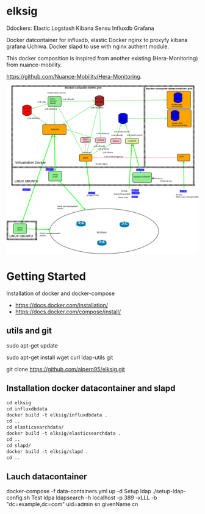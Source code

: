 # elksig

Ddockers: 
Elastic Logstash Kibana Sensu Influxdb Grafana

Docker datcontainer for influxdb, elastic
Docker nginx to proxyfy kibana grafana Uchiwa.
Docker slapd to use with nginx authent module.

This docker composition is inspired from another existing (Hera-Monitoring) from nuance-mobility.

https://github.com/Nuance-Mobility/Hera-Monitoring.

![Architecture](https://github.com/alpern95/elksig/blob/master/ELKSIG.png)

# Getting Started

Installation of docker and docker-compose
 
- https://docs.docker.com/installation/
- https://docs.docker.com/compose/install/


## utils and git

sudo apt-get update

sudo apt-get install wget curl ldap-utils git

git clone https://github.com/alpern95/elksig.git

## Installation docker datacontainer and slapd

```
cd elksig
cd influxdbdata
docker build -t elksig/influxdbdata .
cd ..
cd elasticsearchdata/
docker build -t elksig/elasticsearchdata .
cd ..
cd slapd/
docker build -t elksig/slapd .
cd ..
```

## Lauch datacontainer

docker-compose -f data-containers.yml up -d
Setup ldap
./setup-ldap-config.sh
Test ldpa
ldapsearch -h localhost -p 389 -xLLL -b "dc=example,dc=com" uid=admin sn givenName cn


